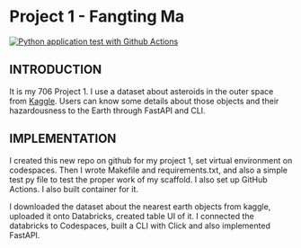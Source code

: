 # Project 1 - Fangting Ma

[![Python application test with Github Actions](https://github.com/nogibjj/scafford/actions/workflows/main.yml/badge.svg)](https://github.com/nogibjj/scafford/actions/workflows/main.yml)

## INTRODUCTION

It is my 706 Project 1. I use a dataset about asteroids in the outer space from [Kaggle](https://www.kaggle.com/datasets/sameepvani/nasa-nearest-earth-objects?select=neo_v2.csv). Users can know some details about those objects and their hazardousness to the Earth through FastAPI and CLI.

## IMPLEMENTATION
I created this new repo on github for my project 1, set virtual environment on codespaces. Then I wrote Makefile and requirements.txt, and also a simple test py file to test the proper work of my scaffold. I also set up GitHub Actions. I also built container for it.

I downloaded the dataset about the nearest earth objects from kaggle, uploaded it onto Databricks, created table UI of it. I connected the databricks to Codespaces, built a CLI with Click and also implemented FastAPI.
